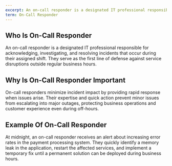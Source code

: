 ```yaml
---
excerpt: An on-call responder is a designated IT professional responsible for acknowledging, investigating, and resolving incidents that occur during their assigned shift.
term: On-Call Responder
---
```

## Who Is On-Call Responder

An on-call responder is a designated IT professional responsible for acknowledging, investigating, and resolving incidents that occur during their assigned shift. They serve as the first line of defense against service disruptions outside regular business hours.

## Why Is On-Call Responder Important

On-call responders minimize incident impact by providing rapid response when issues arise. Their expertise and quick action prevent minor issues from escalating into major outages, protecting business operations and customer experience even during off-hours.

## Example Of On-Call Responder

At midnight, an on-call responder receives an alert about increasing error rates in the payment processing system. They quickly identify a memory leak in the application, restart the affected services, and implement a temporary fix until a permanent solution can be deployed during business hours.